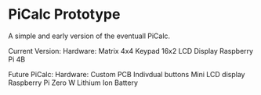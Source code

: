 # PiCalc Prototype

A simple and early version of the eventuall PiCalc.

Current Version:
    Hardware:
      Matrix 4x4 Keypad
      16x2 LCD Display
      Raspberry Pi 4B
      

Future PiCalc:
    Hardware:
      Custom PCB
      Indivdual buttons
      Mini LCD display
      Raspberry Pi Zero W 
      Lithium Ion Battery
      
    
